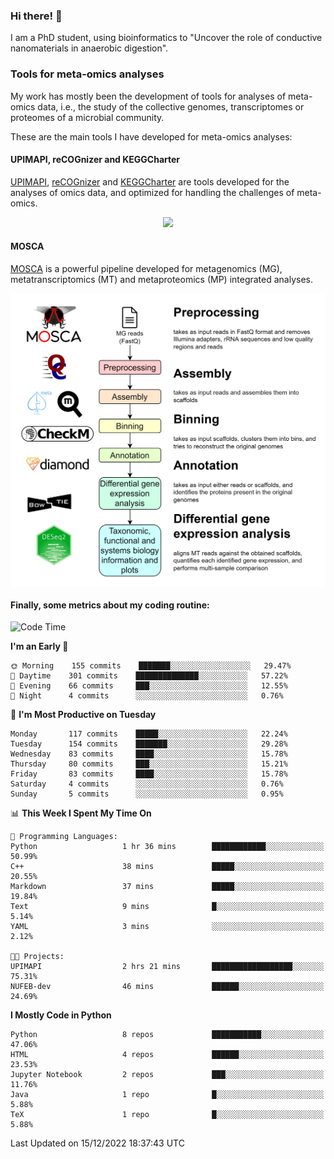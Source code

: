 ### Hi there! 👋

I am a PhD student, using bioinformatics to "Uncover the role of conductive nanomaterials in anaerobic digestion".

### Tools for meta-omics analyses

My work has mostly been the development of tools for analyses of meta-omics data, i.e., the study of the collective genomes, transcriptomes or proteomes of a microbial community.

These are the main tools I have developed for meta-omics analyses:

#### UPIMAPI, reCOGnizer and KEGGCharter

[UPIMAPI](https://github.com/iquasere/UPIMAPI), [reCOGnizer](https://github.com/iquasere/reCOGnizer) and [KEGGCharter](https://github.com/iquasere/KEGGCharter) are tools developed for the analyses of omics data, and optimized for handling the challenges of meta-omics.

<p align="center">
    <img src="assets/annotation_paper.png">
</p>

#### MOSCA

[MOSCA](https://github.com/iquasere/MOSCA) is a powerful pipeline developed for metagenomics (MG), metatranscriptomics (MT) and metaproteomics (MP) integrated analyses.

<p align="center">
    <img src="assets/mosca_workflow.png" align="center" width="700">
</p>


#### Finally, some metrics about my coding routine:

<!--START_SECTION:waka-->
![Code Time](http://img.shields.io/badge/Code%20Time-414%20hrs%2049%20mins-blue)

**I'm an Early 🐤** 

```text
🌞 Morning    155 commits    ███████░░░░░░░░░░░░░░░░░░   29.47% 
🌆 Daytime    301 commits    ██████████████░░░░░░░░░░░   57.22% 
🌃 Evening    66 commits     ███░░░░░░░░░░░░░░░░░░░░░░   12.55% 
🌙 Night      4 commits      ░░░░░░░░░░░░░░░░░░░░░░░░░   0.76%

```
📅 **I'm Most Productive on Tuesday** 

```text
Monday       117 commits    █████░░░░░░░░░░░░░░░░░░░░   22.24% 
Tuesday      154 commits    ███████░░░░░░░░░░░░░░░░░░   29.28% 
Wednesday    83 commits     ████░░░░░░░░░░░░░░░░░░░░░   15.78% 
Thursday     80 commits     ███░░░░░░░░░░░░░░░░░░░░░░   15.21% 
Friday       83 commits     ████░░░░░░░░░░░░░░░░░░░░░   15.78% 
Saturday     4 commits      ░░░░░░░░░░░░░░░░░░░░░░░░░   0.76% 
Sunday       5 commits      ░░░░░░░░░░░░░░░░░░░░░░░░░   0.95%

```


📊 **This Week I Spent My Time On** 

```text
💬 Programming Languages: 
Python                   1 hr 36 mins        ████████████░░░░░░░░░░░░░   50.99% 
C++                      38 mins             █████░░░░░░░░░░░░░░░░░░░░   20.55% 
Markdown                 37 mins             █████░░░░░░░░░░░░░░░░░░░░   19.84% 
Text                     9 mins              █░░░░░░░░░░░░░░░░░░░░░░░░   5.14% 
YAML                     3 mins              ░░░░░░░░░░░░░░░░░░░░░░░░░   2.12%

🐱‍💻 Projects: 
UPIMAPI                  2 hrs 21 mins       ██████████████████░░░░░░░   75.31% 
NUFEB-dev                46 mins             ██████░░░░░░░░░░░░░░░░░░░   24.69%

```

**I Mostly Code in Python** 

```text
Python                   8 repos             ███████████░░░░░░░░░░░░░░   47.06% 
HTML                     4 repos             ██████░░░░░░░░░░░░░░░░░░░   23.53% 
Jupyter Notebook         2 repos             ███░░░░░░░░░░░░░░░░░░░░░░   11.76% 
Java                     1 repo              █░░░░░░░░░░░░░░░░░░░░░░░░   5.88% 
TeX                      1 repo              █░░░░░░░░░░░░░░░░░░░░░░░░   5.88%

```



 Last Updated on 15/12/2022 18:37:43 UTC
<!--END_SECTION:waka-->
